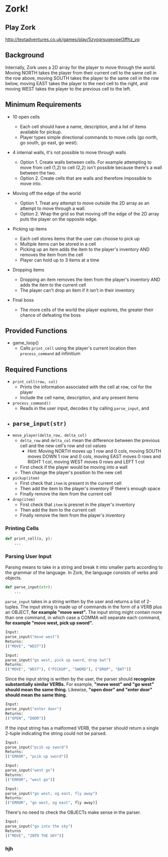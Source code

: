 # Zork!

## Play Zork
http://textadventures.co.uk/games/play/5zyoqrsugeopel3ffhz_vq

## Background
Internally, Zork uses a 2D array for the player to move through the world. Moving NORTH takes the player from their current cell to the same cell in the row above, moving SOUTH takes the player to the same cell in the row below, moving EAST takes the player to the next cell to the right, and moving WEST takes the player to the previous cell to the left.

## Minimum Requirements
 - 10 open cells
    - Each cell should have a name, description, and a list of items available for pickup.
    - Player types simple directional commands to move cells (go north, go south, go east, go west). 
 
 - 4 internal walls, it's not possible to move through walls
    - Option 1. Create walls between cells. For example attempting to move from cell (1,2) to cell (2,2) isn't possible because there's a wall between the two.
    - Option 2. Create cells that are walls and therefore impossible to move into.
  
 - Moving off the edge of the world
    - Option 1. Treat any attempt to move outside the 2D array as an attempt to move through a wall.
    - Option 2. Wrap the grid so that moving off the edge of the 2D array puts the player on the opposite edge.

 - Picking up items
    - Each cell stores items that the user can choose to pick up
    - Multiple items can be stored in a cell
    - Picking up an item adds the item to the player's inventory AND removes the item from the cell
    - Player can hold up to 3 items at a time

 - Dropping items
    - Dropping an item removes the item from the player's inventory AND adds the item to the current cell
    - The player can't drop an item if it isn't in their inventory

 - Final boss
    - The more cells of the world the player explores, the greater their chance of defeating the boss

## Provided Functions
 - game_loop()
    - Calls `print_cell` using the player's current location then `process_command` ad infinitium

## Required Functions
 - `print_cell(row, col)`
    - Prints the information associated with the cell at row, col for the player
    - Include the cell name, description, and any present items
 - `process_command()`
    - Reads in the user input, decodes it by calling `parse_input`, and 
 - `parse_input(str)`
    - 
 - `move_player(delta_row, delta_col)`
    - `delta_row` and `delta_col` mean the difference between the previous cell and the new cell's row and col values
       - Hint: Moving NORTH moves up 1 row and 0 cols, moving SOUTH moves DOWN 1 row and 0 cols, moving EAST moves 0 rows and RIGHT 1 col, moving WEST moves 0 rows and LEFT 1 col
    - First check if the player would be moving into a wall
    - Then change the player's position to the new cell
 - `pickup(item)`
    - First check that `item` is present in the current cell
    - Then add the item to the player's inventory IF there's enough space
    - Finally remove the item from the current cell
 - `drop(item)`
    - First check that `item` is presnet in the player's inventory
    - Then add the item to the current cell
    - Finally remove the item from the player's inventory

### Printing Cells

```python
def print_cell(x, y):
    ...
```

### Parsing User Input

Parsing means to take in a string and break it into smaller parts according to the grammar of the language. In Zork, the language consists of verbs and objects.

```python
def parse_input(str):
    ...
```

`parse_input` takes in a string written by the user and returns a list of 2-tuples. The input string is made up of commands in the form of a VERB plus an OBJECT, **for example "move west".** The input string might contain more than one command, in which case a COMMA will separate each command, **for example "move west, pick up sword".**

```python
Input:
parse_input("move west")
Returns:
[("MOVE", "WEST")]
```

```python
Input:
parse_input("go west, pick up sword, drop bat")
Returns:
[("MOVE", "WEST"), ("PICKUP", "SWORD"), ("DROP", "BAT")]
```

Since the input string is written by the user, the parser should __**recognize substantially similar VERBs.**__ For example, **"move west" and "go west" should mean the same thing.** Likewise, **"open door" and "enter door" should mean the same thing.**

```python
Input:
parse_input("enter door")
Returns:
[("OPEN", "DOOR")]
```

If the input string has a malformed VERB, the parser should return a single 2-tuple indicating the string could not be parsed.

```python
Input:
parse_input("pcik up sword")
Returns:
[("ERROR", "pcik up sword")]
```

```python
Input:
parse_input("west go") 
Returns:
[("ERROR", "west go")]
```

```python
Input:
parse_input("go west, og east, fly away")
Returns:
[("ERROR", "go west, og east", fly away)]
```

There's no need to check the OBJECTs make sense in the parser.

```python
Input:
parse_input("go into the sky")
Returns
[("MOVE", "INTO THE SKY")]
```

### hjh


###
